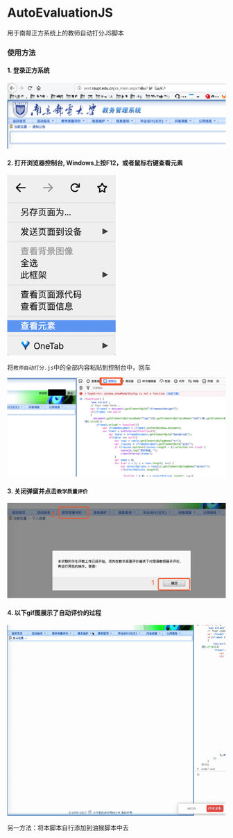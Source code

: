 # AutoEvaluationJS
用于南邮正方系统上的教师自动打分JS脚本


### 使用方法
#### 1. 登录正方系统

![20190516203630.png](/assests/20190516203630.png)

#### 2. 打开浏览器控制台, Windows上按F12，或者鼠标右键查看元素

![20190516203711.png](/assests/20190516203711.png)

将`教师自动打分.js`中的全部内容粘贴到控制台中，回车

![20190516204155.png](/assests/20190516204155.png)

#### 3. 关闭弹窗并点击`教学质量评价`

![20190516204424.png](/assests/20190516204424.png)

#### 4. 以下gif图展示了自动评价的过程

![1558012382130.gif](/assests/1558012382130.gif)

另一方法：将本脚本自行添加到油猴脚本中去
